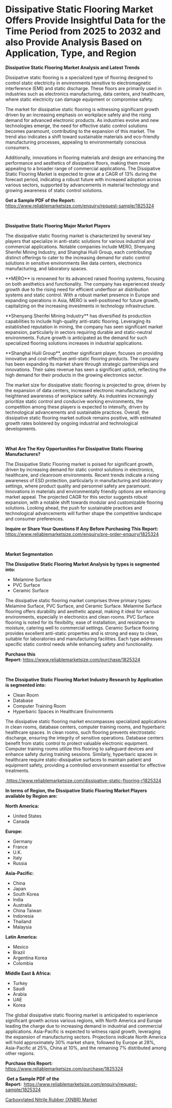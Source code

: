 <p><h1>Dissipative Static Flooring Market Offers Provide Insightful Data for the Time Period from 2025 to 2032 and also Provide Analysis Based on Application, Type, and Region</h1></p><p><strong>Dissipative Static Flooring Market Analysis and Latest Trends</strong></p>
<p><p>Dissipative static flooring is a specialized type of flooring designed to control static electricity in environments sensitive to electromagnetic interference (EMI) and static discharge. These floors are primarily used in industries such as electronics manufacturing, data centers, and healthcare, where static electricity can damage equipment or compromise safety. </p><p>The market for dissipative static flooring is witnessing significant growth driven by an increasing emphasis on workplace safety and the rising demand for advanced electronic products. As industries evolve and new technologies emerge, the need for effective static control solutions becomes paramount, contributing to the expansion of this market. The trend also indicates a shift toward sustainable materials and eco-friendly manufacturing processes, appealing to environmentally conscious consumers.</p><p>Additionally, innovations in flooring materials and design are enhancing the performance and aesthetics of dissipative floors, making them more appealing to a broader range of commercial applications. The Dissipative Static Flooring Market is expected to grow at a CAGR of 13% during the forecast period, indicating a robust future with increased adoption across various sectors, supported by advancements in material technology and growing awareness of static control solutions.</p></p>
<p><strong>Get a Sample PDF of the Report:&nbsp;</strong> <a href="https://www.reliablemarketsize.com/enquiry/request-sample/1825324?utm_campaign=3205&utm_medium=2&utm_source=Github&utm_content=ia&utm_term=03042025&utm_id=dissipative-static-flooring">https://www.reliablemarketsize.com/enquiry/request-sample/1825324</a></p>
<p>&nbsp;</p>
<p><strong>Dissipative Static Flooring Major Market Players</strong></p>
<p><p>The dissipative static flooring market is characterized by several key players that specialize in anti-static solutions for various industrial and commercial applications. Notable companies include MERO, Shenyang Shenfei Mining Industry, and Shanghai Huili Group, each contributing distinct offerings to cater to the increasing demand for static control solutions in sensitive environments like data centers, electronics manufacturing, and laboratory spaces.</p><p>**MERO** is renowned for its advanced raised flooring systems, focusing on both aesthetics and functionality. The company has experienced steady growth due to the rising need for efficient underfloor air distribution systems and static control. With a robust market presence in Europe and expanding operations in Asia, MERO is well-positioned for future growth, capitalizing on the increasing investments in technology infrastructure.</p><p>**Shenyang Shenfei Mining Industry** has diversified its production capabilities to include high-quality anti-static flooring. Leveraging its established reputation in mining, the company has seen significant market expansion, particularly in sectors requiring durable and static-neutral environments. Future growth is anticipated as the demand for such specialized flooring solutions increases in industrial applications.</p><p>**Shanghai Huili Group**, another significant player, focuses on providing innovative and cost-effective anti-static flooring products. The company has been expanding its market share through strategic partnerships and innovations. Their sales revenue has seen a significant uptick, reflecting the high demand for their products in the growing electronics sector.</p><p>The market size for dissipative static flooring is projected to grow, driven by the expansion of data centers, increased electronic manufacturing, and heightened awareness of workplace safety. As industries increasingly prioritize static control and conducive working environments, the competition among these players is expected to intensify, driven by technological advancements and sustainable practices. Overall, the dissipative static flooring market outlook remains positive, with estimated growth rates bolstered by ongoing industrial and technological developments.</p></p>
<p>&nbsp;</p>
<p><strong>What Are The Key Opportunities For Dissipative Static Flooring Manufacturers?</strong></p>
<p><p>The Dissipative Static Flooring market is poised for significant growth, driven by increasing demand for static control solutions in electronics, healthcare, and cleanroom environments. Recent trends indicate a rising awareness of ESD protection, particularly in manufacturing and laboratory settings, where product quality and personnel safety are paramount. Innovations in materials and environmentally friendly options are enhancing market appeal. The projected CAGR for this sector suggests robust expansion, with a notable shift towards modular and customizable flooring solutions. Looking ahead, the push for sustainable practices and technological advancements will further shape the competitive landscape and consumer preferences.</p></p>
<p><strong>Inquire or Share Your Questions If Any Before Purchasing This Report:</strong> <a href="https://www.reliablemarketsize.com/enquiry/pre-order-enquiry/1825324?utm_campaign=3205&utm_medium=2&utm_source=Github&utm_content=ia&utm_term=03042025&utm_id=dissipative-static-flooring">https://www.reliablemarketsize.com/enquiry/pre-order-enquiry/1825324</a></p>
<p>&nbsp;</p>
<p><strong>Market Segmentation</strong></p>
<p><strong>The Dissipative Static Flooring Market Analysis by types is segmented into:</strong></p>
<p><ul><li>Melamine Surface</li><li>PVC Surface</li><li>Ceramic Surface</li></ul></p>
<p><p>The dissipative static flooring market comprises three primary types: Melamine Surface, PVC Surface, and Ceramic Surface. Melamine Surface flooring offers durability and aesthetic appeal, making it ideal for various environments, especially in electronics and clean rooms. PVC Surface flooring is noted for its flexibility, ease of installation, and resistance to moisture, catering well to commercial settings. Ceramic Surface flooring provides excellent anti-static properties and is strong and easy to clean, suitable for laboratories and manufacturing facilities. Each type addresses specific static control needs while enhancing safety and functionality.</p></p>
<p><strong>Purchase this Report:&nbsp;</strong><a href="https://www.reliablemarketsize.com/purchase/1825324?utm_campaign=3205&utm_medium=2&utm_source=Github&utm_content=ia&utm_term=03042025&utm_id=dissipative-static-flooring">https://www.reliablemarketsize.com/purchase/1825324</a></p>
<p>&nbsp;</p>
<p><strong>The Dissipative Static Flooring Market Industry Research by Application is segmented into:</strong></p>
<p><ul><li>Clean Room</li><li>Database</li><li>Computer Training Room</li><li>Hyperbaric Spaces in Healthcare Environments</li></ul></p>
<p><p>The dissipative static flooring market encompasses specialized applications in clean rooms, database centers, computer training rooms, and hyperbaric healthcare spaces. In clean rooms, such flooring prevents electrostatic discharge, ensuring the integrity of sensitive operations. Database centers benefit from static control to protect valuable electronic equipment. Computer training rooms utilize this flooring to safeguard devices and enhance safety during training sessions. Similarly, hyperbaric spaces in healthcare require static-dissipative surfaces to maintain patient and equipment safety, providing a controlled environment essential for effective treatments.</p></p>
<p><a href="https://www.reliablemarketsize.com/dissipative-static-flooring-r1825324?utm_campaign=3205&utm_medium=2&utm_source=Github&utm_content=ia&utm_term=03042025&utm_id=dissipative-static-flooring">&nbsp;https://www.reliablemarketsize.com/dissipative-static-flooring-r1825324</a></p>
<p><strong>In terms of Region, the Dissipative Static Flooring Market Players available by Region are:</strong></p>
<p>
    <p> <strong> North America: </strong>
        <ul>
            <li>United States</li>
            <li>Canada</li>
        </ul>
        </p> 
    <p> <strong> Europe: </strong>
        <ul>
            <li>Germany</li>
            <li>France</li>
            <li>U.K.</li>
            <li>Italy</li>
            <li>Russia</li>
        </ul>
        </p> 
    <p> <strong> Asia-Pacific: </strong>
        <ul>
            <li>China</li>
            <li>Japan</li>
            <li>South Korea</li>
            <li>India</li>
            <li>Australia</li>
            <li>China Taiwan</li>
            <li>Indonesia</li>
            <li>Thailand</li>
            <li>Malaysia</li>
        </ul>
        </p> 
    <p> <strong> Latin America: </strong>
        <ul>
            <li>Mexico</li>
            <li>Brazil</li>
            <li>Argentina Korea</li>
            <li>Colombia</li>
        </ul>
        </p> 
    <p> <strong> Middle East & Africa: </strong>
        <ul>
            <li>Turkey</li>
            <li>Saudi</li>
            <li>Arabia</li>
            <li>UAE</li>
            <li>Korea</li>
        </ul>
    </p>
    </p>
<p><p>The global dissipative static flooring market is anticipated to experience significant growth across various regions, with North America and Europe leading the charge due to increasing demand in industrial and commercial applications. Asia-Pacific is expected to witness rapid growth, leveraging the expansion of manufacturing sectors. Projections indicate North America will hold approximately 30% market share, followed by Europe at 28%, Asia-Pacific at 25%, China at 10%, and the remaining 7% distributed among other regions.</p></p>
<p><strong>Purchase this Report: </strong><a href="https://www.reliablemarketsize.com/purchase/1825324?utm_campaign=3205&utm_medium=2&utm_source=Github&utm_content=ia&utm_term=03042025&utm_id=dissipative-static-flooring">https://www.reliablemarketsize.com/purchase/1825324</a></p>
<p>&nbsp;<strong>Get a Sample PDF of the Report:&nbsp;&nbsp;</strong><a href="https://www.reliablemarketsize.com/enquiry/request-sample/1825324?utm_campaign=3205&utm_medium=2&utm_source=Github&utm_content=ia&utm_term=03042025&utm_id=dissipative-static-flooring">https://www.reliablemarketsize.com/enquiry/request-sample/1825324</a></p>
<p><strong></strong></p>
<p><p><a href="https://github.com/shrebasokib/Market-Research-Report-List-1/blob/main/carboxylated-nitrile-rubber-xnbr-market.md?utm_campaign=3205&utm_medium=2&utm_source=Github&utm_content=ia&utm_term=03042025&utm_id=dissipative-static-flooring">Carboxylated Nitrile Rubber (XNBR) Market</a></p></p>